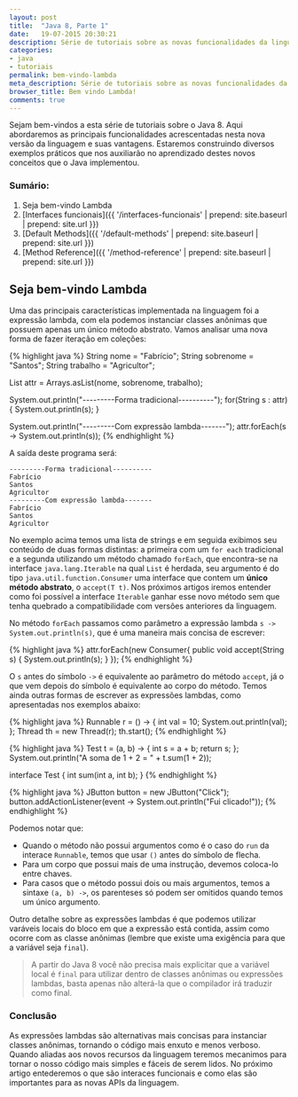```yaml
---
layout: post
title:  "Java 8, Parte 1"
date:   19-07-2015 20:30:21  
description: Série de tutoriais sobre as novas funcionalidades da linguagem de programação Java, nesta primeira parte iremos entender como funcionam as expressões Lambdas.
categories:
- java
- tutoriais
permalink: bem-vindo-lambda
meta_description: Série de tutoriais sobre as novas funcionalidades da linguagem de programação Java, nesta primeira parte iremos entender como funcionam as expressões Lambdas.
browser_title: Bem vindo Lambda!
comments: true
---
```

Sejam bem-vindos a esta série de tutoriais sobre o Java 8. Aqui abordaremos as principais funcionalidades acrescentadas nesta nova versão da linguagem e suas vantagens. Estaremos construindo diversos exemplos práticos que nos auxiliarão no aprendizado destes novos conceitos que o Java implementou.

### Sumário:

1. Seja bem-vindo Lambda
2. [Interfaces funcionais]({{ '/interfaces-funcionais' | prepend: site.baseurl | prepend: site.url }})
3. [Default Methods]({{ '/default-methods' | prepend: site.baseurl | prepend: site.url }})
4. [Method Reference]({{ '/method-reference' | prepend: site.baseurl | prepend: site.url }})

## Seja bem-vindo Lambda

Uma das principais características implementada na linguagem foi a expressão lambda, com ela podemos instanciar classes anônimas que possuem apenas um único método abstrato. Vamos analisar uma nova forma de fazer iteração em coleções:

{% highlight java %}
String nome = "Fabrício";
String sobrenome = "Santos";
String trabalho = "Agricultor";

List<String> attr = Arrays.asList(nome, sobrenome, trabalho);

System.out.println("---------Forma tradicional----------");
for(String s : attr) {
	System.out.println(s);
}

System.out.println("---------Com expressão lambda-------");
attr.forEach(s -> System.out.println(s));
{% endhighlight %}

A saída deste programa será:


	---------Forma tradicional----------
	Fabrício
	Santos
	Agricultor
	---------Com expressão lambda-------
	Fabrício
	Santos
	Agricultor


No exemplo acima temos uma lista de strings e em seguida exibimos seu conteúdo de duas formas distintas: a primeira com um `for each` tradicional e a segunda utilizando um método chamado `forEach`, que encontra-se na interface `java.lang.Iterable` na qual `List` é herdada, seu argumento é do tipo `java.util.function.Consumer` uma interface que contem um **único método abstrato**, o `accept(T t)`. Nos próximos artigos iremos entender como foi possível a interface `Iterable` ganhar esse novo método sem que tenha quebrado a compatibilidade com versões anteriores da linguagem. 

No método `forEach` passamos como parâmetro a expressão lambda `s -> System.out.println(s)`, que é uma maneira mais concisa de escrever:

{% highlight java %}
attr.forEach(new Consumer<String>{
	public void accept(String s) {
		System.out.println(s);
	}
});
{% endhighlight %}

O `s` antes do símbolo `->` é equivalente ao parâmetro do método `accept`, já o que vem depois do símbolo é equivalente ao corpo do método. Temos ainda outras formas de escrever as expressões lambdas, como apresentadas nos exemplos abaixo:

{% highlight java %}
Runnable r = () -> {
	int val = 10;
	System.out.println(val);
};
Thread th = new Thread(r);
th.start();
{% endhighlight %}

{% highlight java %}
Test t = (a, b) -> {
	int s = a + b;
	return s;
};
System.out.println("A soma de 1 + 2 = " + t.sum(1 + 2));

interface Test {
	int sum(int a, int b);
}
{% endhighlight %}

{% highlight java %}
JButton button = new JButton("Click");
button.addActionListener(event -> System.out.println("Fui clicado!"));
{% endhighlight %}

Podemos notar que: 

* Quando o método não possui argumentos como é o caso do `run` da interace `Runnable`, temos que usar `()` antes do símbolo de flecha. 
* Para um corpo que possui mais de uma instrução, devemos coloca-lo entre chaves. 
* Para casos que o método possui dois ou mais argumentos, temos a sintaxe `(a, b) ->`, os parenteses só podem ser omitidos quando temos um único argumento. 

Outro detalhe sobre as expressões lambdas é que podemos utilizar varáveis locais do bloco em que a expressão está contida, assim como ocorre com as classe anônimas (lembre que existe uma exigência para que a variável seja `final`).

> A partir do Java 8 você não precisa mais explicitar que a variável local é `final` para utilizar dentro de classes anônimas ou expressões lambdas, basta apenas não alterá-la que o compilador irá traduzir como final.

### Conclusão

As expressões lambdas são alternativas mais concisas para instanciar classes anônimas, tornando o código mais enxuto e menos verboso. Quando aliadas aos novos recursos da linguagem teremos mecanimos para tornar o nosso código mais simples e fáceis de serem lidos. No próximo artigo entederemos o que são interaces funcionais e como elas são importantes para as novas APIs da linguagem.
